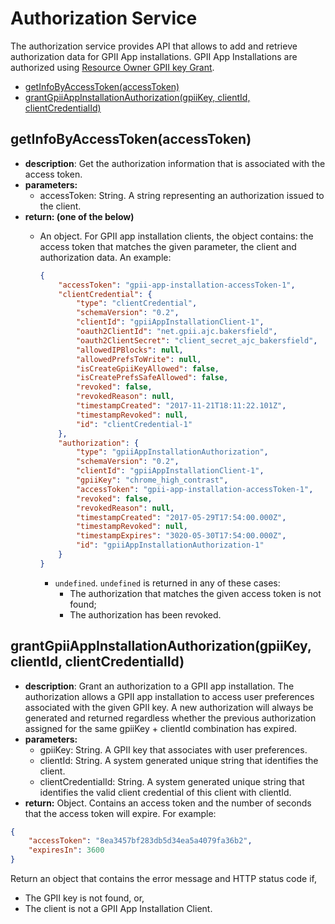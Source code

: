 # Authorization Service

The authorization service provides API that allows to add and retrieve authorization data for GPII App installations.
GPII App Installations are authorized using [Resource Owner GPII key
Grant](OAuth2Guide.md#resource-owner-gpii-keygrant).

* [getInfoByAccessToken(accessToken)](#getinfobyaccesstokenaccesstoken)
* [grantGpiiAppInstallationAuthorization(gpiiKey, clientId,
  clientCredentialId)](#grantgpiiappinstallationauthorizationgpiikey-clientid-clientcredentialid)

## getInfoByAccessToken(accessToken)

* **description**: Get the authorization information that is associated with the access token.
* **parameters:**
  * accessToken: String. A string representing an authorization issued to the client.
* **return: (one of the below)**
  * An object. For GPII app installation clients, the object contains: the access token that matches the given
    parameter, the client and authorization data. An example:

    ```json
    {
        "accessToken": "gpii-app-installation-accessToken-1",
        "clientCredential": {
            "type": "clientCredential",
            "schemaVersion": "0.2",
            "clientId": "gpiiAppInstallationClient-1",
            "oauth2ClientId": "net.gpii.ajc.bakersfield",
            "oauth2ClientSecret": "client_secret_ajc_bakersfield",
            "allowedIPBlocks": null,
            "allowedPrefsToWrite": null,
            "isCreateGpiiKeyAllowed": false,
            "isCreatePrefsSafeAllowed": false,
            "revoked": false,
            "revokedReason": null,
            "timestampCreated": "2017-11-21T18:11:22.101Z",
            "timestampRevoked": null,
            "id": "clientCredential-1"
        },
        "authorization": {
            "type": "gpiiAppInstallationAuthorization",
            "schemaVersion": "0.2",
            "clientId": "gpiiAppInstallationClient-1",
            "gpiiKey": "chrome_high_contrast",
            "accessToken": "gpii-app-installation-accessToken-1",
            "revoked": false,
            "revokedReason": null,
            "timestampCreated": "2017-05-29T17:54:00.000Z",
            "timestampRevoked": null,
            "timestampExpires": "3020-05-30T17:54:00.000Z",
            "id": "gpiiAppInstallationAuthorization-1"
        }
    }
    ```

    * `undefined`. `undefined` is returned in any of these cases:
      * The authorization that matches the given access token is not found;
      * The authorization has been revoked.

## grantGpiiAppInstallationAuthorization(gpiiKey, clientId, clientCredentialId)

* **description**: Grant an authorization to a GPII app installation. The authorization allows a GPII app installation
 to access user preferences associated with the given GPII key. A new authorization will always be generated and
 returned regardless whether the previous authorization assigned for the same gpiiKey + clientId combination has
 expired.
* **parameters:**
  * gpiiKey: String. A GPII key that associates with user preferences.
  * clientId: String. A system generated unique string that identifies the client.
  * clientCredentialId: String. A system generated unique string that identifies the valid client credential of this
    client with clientId.
* **return:** Object. Contains an access token and the number of seconds that the access token will expire. For example:

```json
{
    "accessToken": "8ea3457bf283db5d34ea5a4079fa36b2",
    "expiresIn": 3600
}
```

Return an object that contains the error message and HTTP status code if,

* The GPII key is not found, or,
* The client is not a GPII App Installation Client.
